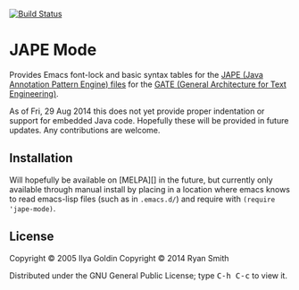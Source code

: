 [![Build Status](https://secure.travis-ci.org/tanzoniteblack/jape-mode.png?branch=master)](http://travis-ci.org/tanzoniteblack/jape-mode)

# JAPE Mode

Provides Emacs font-lock and basic syntax tables for the [JAPE (Java Annotation Pattern Engine) files](https://gate.ac.uk/sale/tao/splitch8.html#x12-2150008) for the [GATE (General Architecture for Text Engineering)](https://gate.ac.uk/).

As of Fri, 29 Aug 2014 this does not yet provide proper indentation or support for embedded Java code. Hopefully these will be provided in future updates. Any contributions are welcome.

## Installation

Will hopefully be available on [MELPA][] in the future, but currently only available through manual install by placing in a location where emacs knows to read emacs-lisp files (such as in `.emacs.d/`) and require with `(require 'jape-mode)`.

## License

Copyright © 2005 Ilya Goldin
Copyright © 2014 Ryan Smith

Distributed under the GNU General Public License; type <kbd>C-h C-c</kbd> to view it.
